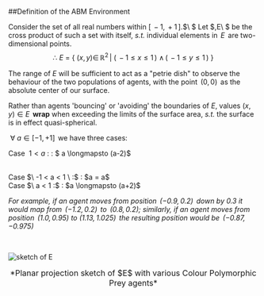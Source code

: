 
##Definition of the ABM Environment

Consider the set of all real numbers within $[\,-1,  \,+1\,]$.$\ $ Let $\,E\ $ be the cross product of such a set with itself,  *s.t.* individual elements in $\,E\,$ are two-dimensional points.
$$\therefore \ E\ = \  \{\ (x,y) \in\, \mathbb{R}^{2} \, \lvert\  (\,-1 \leq x \leq 1 \,)\ \wedge\,(\,-1 \leq y \leq 1 \,)\  \}$$

The range of $E$ will be sufficient to act as a "petrie dish" to observe the behaviour of the two populations of agents, with the point $\,(0,0)\,$ as the absolute center of our surface.

Rather than agents 'bouncing' or 'avoiding' the boundaries of $E$, values $(x,y) \in  E\,$ **wrap** when exceeding the limits of the surface area, *s.t.* the surface is in effect quasi-spherical. 

$\ \forall \ a \in [-1, +1]\,$ we have three cases:

Case $\ 1 < a \ :$
: $ a \longmapsto (a-2)$

<br>
Case $\ -1 < a < 1 \ :$ 
: $a = a$

<br>
Case $\ a < 1 :$
 : $a \longmapsto (a+2)$

 
*For example, if an agent moves from position $\,(-0.9, 0.2)\,$ down by 0.3 it would map from  $\,(-1.2, 0.2)\,$ to $\,(0.8, 0.2)$; similarly, if an agent moves from position $\,(1.0, 0.95)$ to $(1.13, 1.025)\,$ the resulting position would be $\,(-0.87,-0.975)$*


<br>

![sketch of E](http://i.imgur.com/illhUd7.jpg)

<CENTER><font size=3>*Planar projection sketch of $E$ with various Colour Polymorphic Prey agents*</font></CENTER>